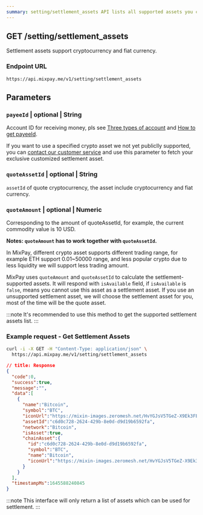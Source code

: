 ```yaml
---
summary: setting/settlement_assets API lists all supported assets you can use as the payment's settlement assets.
---
```


## GET /setting/settlement_assets

Settlement assets support cryptocurrency and fiat currency.

### Endpoint URL

```
https://api.mixpay.me/v1/setting/settlement_assets
```

## Parameters

### `payeeId` | optional | String

Account ID for receiving money, pls see [Three types of account](https://mixpay.me/developers/guides/integration-verview#three-types-of-account) and [How to get payeeId](https://mixpay.me/developers/guides/integration-verview#payee-id).

If you want to use a specified crypto asset we not yet publiclly supported, you can [contact our customer service](https://mixpay.me/developers/guides/contact-customer-service) and use this parameter to fetch your exclusive customized settlement asset.

### `quoteAssetId` | optional | String

`assetId` of quote cryptocurrency, the asset include cryptocurrency and fiat currency. 

### `quoteAmount` | optional | Numeric

Corresponding to the amount of quoteAssetId, for example, the current commodity value is 10 USD.

**Notes: `quoteAmount` has to work together with `quoteAssetId`.**

In MixPay, different crypto asset supports different trading range, for example ETH support 0.01~50000 range, and less popular crypto due to less liquidity we will support less trading amount. 

MixPay uses `quoteAmount` and `quoteAssetId` to calculate the settlement-supported assets. It will respond with `isAvailable` field, if `isAvailable` is `false`, means you cannot use this asset as a settlement asset. If you use an unsupported settlement asset, we will choose the settlement asset for you, most of the time will be the quote asset.

:::note
It's recommended to use this method to get the supported settlement assets list.
:::

### Example request - Get Settlement Assets

```bash
curl -i -X GET -H "Content-Type: application/json" \
  https://api.mixpay.me/v1/setting/settlement_assets
```


```json
// title: Response
{
  "code":0,
  "success":true,
  "message":"",
  "data":[
    {
      "name":"Bitcoin",
      "symbol":"BTC",
      "iconUrl":"https://mixin-images.zeromesh.net/HvYGJsV5TGeZ-X9Ek3FEQohQZ3fE9LBEBGcOcn4c4BNHovP4fW4YB97Dg5LcXoQ1hUjMEgjbl1DPlKg1TW7kK6XP=s128",
      "assetId":"c6d0c728-2624-429b-8e0d-d9d19b6592fa",
      "network":"Bitcoin",
      "isAsset":true,
      "chainAsset":{
        "id":"c6d0c728-2624-429b-8e0d-d9d19b6592fa",
        "symbol":"BTC",
        "name":"Bitcoin",
        "iconUrl":"https://mixin-images.zeromesh.net/HvYGJsV5TGeZ-X9Ek3FEQohQZ3fE9LBEBGcOcn4c4BNHovP4fW4YB97Dg5LcXoQ1hUjMEgjbl1DPlKg1TW7kK6XP=s128"
      }
    }
  ],
  "timestampMs":1645588240845
}
```

:::note
This interface will only return a list of assets which can be used for settlement.
:::
